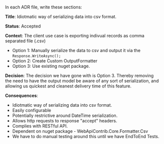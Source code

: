 In each ADR file, write these sections:

**Title**: Idiotmatic way of serializing data into csv format.

**Status**: Accepted

**Context**: The client use case is exporting indivual records as comma separated file (.csv)
- Option 1: Manually serialize the data to csv and output it via the ```Response.WriteAsync();```
- Option 2: Create Custom OutputFormatter 
- Option 3: Use existing nuget package.

**Decision**: The decision we have gone with is Option 3. Thereby removing the need to have the output model be aware of any sort of serialization, and allowing us quickest and cleanest delivery time of this feature.

**Consequences**: 
- Idiotmatic way of serializing data into csv format.
- Easily configurable
- Potentially restrictive around DateTime serialization.
- Allows http requests to response "accept" headers.
- Complies with RESTful API.
- Dependent on nuget package - WebApiContrib.Core.Formatter.Csv
- We have to do manual testing around this until we have EndToEnd Tests.